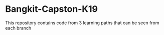 # Bangkit-Capston-K19
This repository contains code from 3 learning paths that can be seen from each branch
